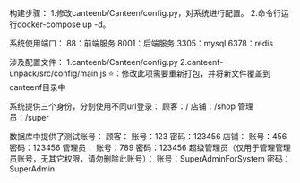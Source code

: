 构建步骤：
    1.修改canteenb/Canteen/config.py，对系统进行配置。
    2.命令行运行docker-compose up -d。

系统使用端口：
    88：前端服务
    8001：后端服务
    3305：mysql
    6378：redis

涉及配置文件：
    1.canteenb/Canteen/config.py
    2.canteenf-unpack/src/config/main.js
    ⭐：修改此项需要重新打包，并将新文件覆盖到canteenf目录中

系统提供三个身份，分别使用不同url登录：
    顾客：/
    店铺：/shop
    管理员：/super

数据库中提供了测试账号：
    顾客：
        账号：123
        密码：123456
    店铺：
        账号：456
        密码：123456
    管理员：
        账号：789
        密码：123456
    超级管理员（仅用于管理管理员账号，无其它权限，请勿删除此账号）：
        账号：SuperAdminForSystem
        密码：SuperAdmin